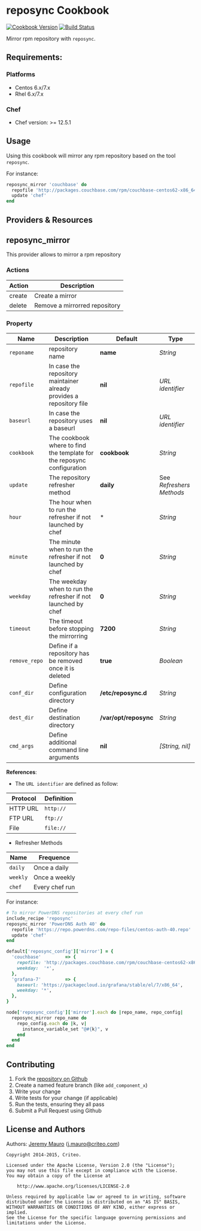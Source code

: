 reposync Cookbook
=======================

[![Cookbook Version][cookbook_version]][cookbook]
[![Build Status][build_status]][build_status]

Mirror rpm repository with `reposync`.

Requirements:
-------------
### Platforms
* Centos 6.x/7.x
* Rhel 6.x/7.x

### Chef
* Chef version: >= 12.5.1

Usage
-----
Using this cookbook will mirror any rpm repository based on the tool `reposync`.

For instance:
``` ruby
reposync_mirror 'couchbase' do
  repofile 'http://packages.couchbase.com/rpm/couchbase-centos62-x86_64.repo'
  update 'chef'
end
```

Providers & Resources
---------------------
## reposync_mirror
This provider allows to mirror a rpm repository

### Actions
Action   | Description
---------|---------------------------
create | Create a mirror
delete | Remove a mirrorred repository


### Property
Name | Description | Default| Type
-----|-------------|--------|-----
`reponame`| repository name| **name** | _String_
`repofile`| In case the repository maintainer already provides a repository file | **nil** | _URL identifier_
`baseurl` | In case the repository uses a baseurl| **nil** | _URL identifier_
`cookbook`| The cookbook where to find the template for the reposync configuration| **cookbook** | _String_
`update`| The repository refresher method| **daily** | See _Refreshers Methods_
`hour` | The hour when to run the refresher if not launched by chef| * | _String_
`minute` | The minute when to run the refresher if not launched by chef| **0** | _String_
`weekday` | The weekday when to run the refresher if not launched by chef| **0** | _String_
`timeout` | The timeout before stopping the mirrorring| **7200** | _String_
`remove_repo` | Define if a repository has be removed once it is deleted| **true** | _Boolean_
`conf_dir` | Define configuration directory| **/etc/reposync.d** | _String_
`dest_dir` | Define destination directory| **/var/opt/reposync** | _String_
`cmd_args` | Define additional command line arguments| **nil** | _[String, nil]_



**References**:
* The `URL identifier` are defined as follow:

Protocol| Definition
--------|-----------
HTTP URL| `http://`
FTP URL | `ftp://`
File    | `file://`

* Refresher Methods

Name | Frequence
-----|----------
`daily`| Once a daily
`weekly`| Once a weekly
`chef`| Every chef run


For instance:
``` ruby
# To mirror PowerDNS repositories at every chef run
include_recipe 'reposync'
reposync_mirror 'PowerDNS Auth 40' do
  repofile 'https://repo.powerdns.com/repo-files/centos-auth-40.repo'
  update 'chef'
end

default['reposync_config']['mirror'] = {
  'couchbase'         => {
    repofile: 'http://packages.couchbase.com/rpm/couchbase-centos62-x86_64.repo',
    weekday:  '*',
  },
  'grafana-7'         => {
    baseurl: 'https://packagecloud.io/grafana/stable/el/7/x86_64',
    weekday: '*',
  },
}

node['reposync_config']['mirror'].each do |repo_name, repo_config|
  reposync_mirror repo_name do
    repo_config.each do |k, v|
      instance_variable_set "@#{k}", v
    end
  end
end

```
Contributing
------------
1. Fork the [repository on Github][repository]
2. Create a named feature branch (like `add_component_x`)
3. Write your change
4. Write tests for your change (if applicable)
5. Run the tests, ensuring they all pass
6. Submit a Pull Request using Github


License and Authors
-------------------
Authors: [Jeremy Mauro][author] (<j.mauro@criteo.com>)

```text
Copyright 2014-2015, Criteo.

Licensed under the Apache License, Version 2.0 (the "License");
you may not use this file except in compliance with the License.
You may obtain a copy of the License at

    http://www.apache.org/licenses/LICENSE-2.0

Unless required by applicable law or agreed to in writing, software
distributed under the License is distributed on an "AS IS" BASIS,
WITHOUT WARRANTIES OR CONDITIONS OF ANY KIND, either express or implied.
See the License for the specific language governing permissions and
limitations under the License.
```

[author]:                   https://github.com/jmauro
[repository]:               https://github.com/criteo-cookbooks/reposync
[build_status]:             https://api.travis-ci.org/criteo-cookbooks/reposync.svg?branch=master
[cookbook_version]:         https://img.shields.io/cookbook/v/reposync.svg
[cookbook]:                 https://supermarket.chef.io/cookbooks/reposync
